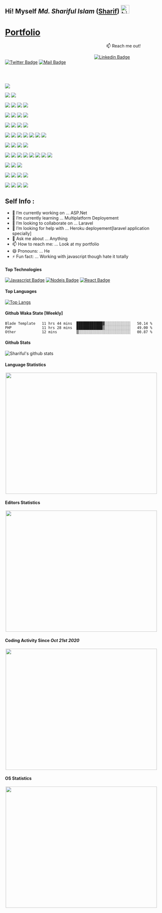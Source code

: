 ## Hi! Myself <em>Md. Shariful Islam</em> (<a href="https://islam-shariful.github.io">Sharif</a>) <img src="https://user-images.githubusercontent.com/1303154/88677602-1635ba80-d120-11ea-84d8-d263ba5fc3c0.gif" width="28px" alt="hi">

# <a href="https://islam-shariful.github.io">Portfolio</a>
&nbsp;&nbsp;&nbsp;&nbsp;&nbsp;&nbsp;&nbsp;&nbsp;&nbsp;&nbsp;&nbsp;&nbsp;&nbsp;&nbsp;&nbsp;&nbsp;&nbsp;&nbsp;&nbsp;&nbsp;&nbsp;&nbsp;&nbsp;&nbsp;&nbsp;&nbsp;&nbsp;&nbsp;&nbsp;&nbsp;&nbsp;&nbsp;&nbsp;&nbsp;&nbsp;&nbsp;&nbsp;&nbsp;&nbsp;&nbsp;&nbsp;&nbsp;&nbsp;&nbsp;&nbsp;&nbsp;&nbsp;&nbsp;&nbsp;&nbsp;&nbsp;&nbsp;&nbsp;&nbsp;&nbsp;&nbsp;&nbsp;&nbsp;&nbsp;&nbsp;&nbsp;&nbsp;&nbsp;&nbsp;&nbsp;&nbsp;&nbsp;&nbsp;&nbsp;&nbsp;&nbsp;&nbsp;&nbsp;&nbsp;&nbsp;&nbsp;&nbsp;&nbsp;&nbsp;&nbsp;&nbsp;&nbsp;&nbsp;&nbsp; :mailbox: Reach me out!

&nbsp;&nbsp;&nbsp;&nbsp;&nbsp;&nbsp;&nbsp;&nbsp;&nbsp;&nbsp;&nbsp;&nbsp;&nbsp;&nbsp;&nbsp;&nbsp;&nbsp;&nbsp;&nbsp;&nbsp;&nbsp;&nbsp;&nbsp;&nbsp;&nbsp;&nbsp;&nbsp;&nbsp;&nbsp;&nbsp;&nbsp;&nbsp;&nbsp;&nbsp;&nbsp;&nbsp;&nbsp;&nbsp;&nbsp;&nbsp;&nbsp;&nbsp;&nbsp;&nbsp;&nbsp;&nbsp;&nbsp;&nbsp;&nbsp;&nbsp;&nbsp;&nbsp;&nbsp;&nbsp;&nbsp;&nbsp;&nbsp;&nbsp;&nbsp;&nbsp;&nbsp;&nbsp;&nbsp;&nbsp;&nbsp;&nbsp;&nbsp;&nbsp;&nbsp;&nbsp;&nbsp;&nbsp;&nbsp;&nbsp;
[![Linkedin Badge](https://img.shields.io/badge/-Linkedin-0e76a8?style=flat&labelColor=0e76a8&logo=linkedin&logoColor=white)](https://www.linkedin.com/in/islam-shariful)
[![Twitter Badge](https://img.shields.io/badge/-Twitter-1ca0f1?style=flat&labelColor=1ca0f1&logo=twitter&logoColor=white&link=https://twitter.com/Ipenywis)](https://twitter.com/imd_shariful) 
[![Mail Badge](https://img.shields.io/badge/-Gmail-c0392b?style=flat&labelColor=c0392b&logo=gmail&logoColor=white)](mailto:imdshariful171@gmail.com)

<br><br>

<!-- blah -->
![](https://komarev.com/ghpvc/?username=islam-shariful&color=2BBC8A)

<!-- OS -->
![](https://img.shields.io/badge/OS-Linux-informational?style=flat&logo=<LOGO_NAME>&logoColor=white&color=2bbc8a)
![](https://img.shields.io/badge/OS-Windows-informational?style=flat&logo=<LOGO_NAME>&logoColor=white&color=2bbc8a)

<!-- Backend Framework -->
![](https://img.shields.io/badge/Backend-ExpressJS-informational?style=flat&logo=<LOGO_NAME>&logoColor=white&color=2bbc8a)
![](https://img.shields.io/badge/Backend-Laravel-informational?style=flat&logo=<LOGO_NAME>&logoColor=white&color=2bbc8a)
![](https://img.shields.io/badge/Backend-.Net-informational?style=flat&logo=<LOGO_NAME>&logoColor=white&color=2bbc8a)
![](https://img.shields.io/badge/Backend-Spring&nbsp;Boot-informational?style=flat&logo=<LOGO_NAME>&logoColor=white&color=2bbc8a)

<!-- Frontend Framework -->
![](https://img.shields.io/badge/Frontend-React-informational?style=flat&logo=<LOGO_NAME>&logoColor=white&color=2bbc8a)
![](https://img.shields.io/badge/Frontend-Bootstrap-informational?style=flat&logo=<LOGO_NAME>&logoColor=white&color=2bbc8a)
![](https://img.shields.io/badge/Frontend-JQuery-informational?style=flat&logo=<LOGO_NAME>&logoColor=white&color=2bbc8a)
![](https://img.shields.io/badge/Frontend-Reactstrap-informational?style=flat&logo=<LOGO_NAME>&logoColor=white&color=2bbc8a)

<!-- Database -->
![](https://img.shields.io/badge/Database-mySQL-informational?style=flat&logo=<LOGO_NAME>&logoColor=white&color=2bbc8a)
![](https://img.shields.io/badge/Database-MSSQL-informational?style=flat&logo=<LOGO_NAME>&logoColor=white&color=2bbc8a)
![](https://img.shields.io/badge/Database-ORACLE-informational?style=flat&logo=<LOGO_NAME>&logoColor=white&color=2bbc8a)
![](https://img.shields.io/badge/Database-MongoDB-informational?style=flat&logo=<LOGO_NAME>&logoColor=white&color=2bbc8a)

<!-- Code -->
![](https://img.shields.io/badge/Code-JavaScript-informational?style=flat&logo=<LOGO_NAME>&logoColor=white&color=2bbc8a)
![](https://img.shields.io/badge/Code-PHP-informational?style=flat&logo=<LOGO_NAME>&logoColor=white&color=2bbc8a)
![](https://img.shields.io/badge/Code-JAVA-informational?style=flat&logo=<LOGO_NAME>&logoColor=white&color=2bbc8a)
![](https://img.shields.io/badge/Code-CSharp-informational?style=flat&logo=<LOGO_NAME>&logoColor=white&color=2bbc8a)
![](https://img.shields.io/badge/Code-Python-informational?style=flat&logo=<LOGO_NAME>&logoColor=white&color=2bbc8a)
![](https://img.shields.io/badge/Code-C++-informational?style=flat&logo=<LOGO_NAME>&logoColor=white&color=2bbc8a)
![](https://img.shields.io/badge/Code-C-informational?style=flat&logo=<LOGO_NAME>&logoColor=white&color=2bbc8a)

<!-- Editor -->
![](https://img.shields.io/badge/Editor-Atom-informational?style=flat&logo=<LOGO_NAME>&logoColor=white&color=2bbc8a)
![](https://img.shields.io/badge/Editor-Vs&nbsp;Code-informational?style=flat&logo=<LOGO_NAME>&logoColor=white&color=2bbc8a)
![](https://img.shields.io/badge/Editor-Visual&nbsp;Studio-informational?style=flat&logo=<LOGO_NAME>&logoColor=white&color=2bbc8a)
![](https://img.shields.io/badge/Editor-Sublime-informational?style=flat&logo=<LOGO_NAME>&logoColor=white&color=2bbc8a)

<!-- Tools -->
![](https://img.shields.io/badge/Tool-MySQL&nbsp;Workbench-informational?style=flat&logo=<LOGO_NAME>&logoColor=white&color=2bbc8a)
![](https://img.shields.io/badge/Tool-SSMS-informational?style=flat&logo=<LOGO_NAME>&logoColor=white&color=2bbc8a)
![](https://img.shields.io/badge/Tool-Git-informational?style=flat&logo=<LOGO_NAME>&logoColor=white&color=2bbc8a)
![](https://img.shields.io/badge/Tool-bitbucket-informational?style=flat&logo=<LOGO_NAME>&logoColor=white&color=2bbc8a)
![](https://img.shields.io/badge/Tool-GitLab-informational?style=flat&logo=<LOGO_NAME>&logoColor=white&color=2bbc8a)
![](https://img.shields.io/badge/Tool-Trello-informational?style=flat&logo=<LOGO_NAME>&logoColor=white&color=2bbc8a)
![](https://img.shields.io/badge/Tool-Xampp-informational?style=flat&logo=<LOGO_NAME>&logoColor=white&color=2bbc8a)
![](https://img.shields.io/badge/Tool-Laragon-informational?style=flat&logo=<LOGO_NAME>&logoColor=white&color=2bbc8a)

<!-- Package Manager -->
![](https://img.shields.io/badge/Package&nbsp;Manager-NPM-informational?style=flat&logo=<LOGO_NAME>&logoColor=white&color=2bbc8a)
![](https://img.shields.io/badge/Package&nbsp;Manager-Composer-informational?style=flat&logo=<LOGO_NAME>&logoColor=white&color=2bbc8a)
![](https://img.shields.io/badge/Package&nbsp;Manager-NuGet-informational?style=flat&logo=<LOGO_NAME>&logoColor=white&color=2bbc8a)

<!-- Markup -->
![](https://img.shields.io/badge/Markup-Latex-informational?style=flat&logo=<LOGO_NAME>&logoColor=white&color=2bbc8a)
![](https://img.shields.io/badge/Markup-HTML-informational?style=flat&logo=<LOGO_NAME>&logoColor=white&color=2bbc8a)
![](https://img.shields.io/badge/Markup-XML-informational?style=flat&logo=<LOGO_NAME>&logoColor=white&color=2bbc8a)
![](https://img.shields.io/badge/Markup-Mark&nbsp;Down-informational?style=flat&logo=<LOGO_NAME>&logoColor=white&color=2bbc8a)

<!-- Official -->
![](https://img.shields.io/badge/Official-MS&nbsp;Word-informational?style=flat&logo=<LOGO_NAME>&logoColor=white&color=2bbc8a)
![](https://img.shields.io/badge/Official-MS&nbsp;Power&nbsp;Point-informational?style=flat&logo=<LOGO_NAME>&logoColor=white&color=2bbc8a)
![](https://img.shields.io/badge/Official-MS&nbsp;Excel-informational?style=flat&logo=<LOGO_NAME>&logoColor=white&color=2bbc8a)
![](https://img.shields.io/badge/Official-MS&nbsp;Team-informational?style=flat&logo=<LOGO_NAME>&logoColor=white&color=2bbc8a)

## Self Info :

- 🔭 I’m currently working on ... ASP.Net
- 🌱 I’m currently learning ... Multiplatform Deployement
- 👯 I’m looking to collaborate on ... Laravel
- 🤔 I’m looking for help with ... Heroku deployement[laravel application specially]
- 💬 Ask me about ... Anything
- 📫 How to reach me: ... Look at my portfolio
- 😄 Pronouns: ... He
- ⚡ Fun fact: ... Working with javascript though hate it totally

#### Top Technologies

[![Javascript Badge](https://img.shields.io/badge/-Javascript-F0DB4F?style=for-the-badge&labelColor=black&logo=javascript&logoColor=F0DB4F)](https://github.com/islam-shariful/online-school-in-Express-and-mySQL) 
[![Nodejs Badge](https://img.shields.io/badge/-Nodejs-3C873A?style=for-the-badge&labelColor=black&logo=node.js&logoColor=3C873A)](https://github.com/islam-shariful/advanced_nodeJS_prac) 
[![React Badge](https://img.shields.io/badge/-React-61DBFB?style=for-the-badge&labelColor=black&logo=react&logoColor=61DBFB)](https://github.com/islam-shariful/react-simple-project) 

#### Top Languages
[![Top Langs](https://github-readme-stats.vercel.app/api/top-langs/?username=islam-shariful&langs_count=12&theme=blue-green)](https://github.com/islam-shariful/github-readme-stats)

#### Github Waka State [Weekly]
<!--START_SECTION:waka-->
```text
Blade Template   11 hrs 44 mins  ████████████▓░░░░░░░░░░░░   50.14 % 
PHP              11 hrs 28 mins  ████████████▒░░░░░░░░░░░░   49.00 % 
Other            12 mins         ▒░░░░░░░░░░░░░░░░░░░░░░░░   00.87 % 
```
<!--END_SECTION:waka-->

#### Github Stats

![Shariful's github stats](https://github-readme-stats.vercel.app/api?username=islam-shariful&show_icons=true&theme=tokyonight)

#### Language Statistics
<p align="center">
<img src="https://wakatime.com/share/@imdshariful/c87d45d0-526c-4792-9aac-d999aff00e31.png" height="400px" width="500px" />
</p>

#### Editors Statistics
<p align="center">
<img src="https://wakatime.com/share/@imdshariful/3dfb62b3-0aa0-4419-a03a-ab19c09baf4a.svg" height="400px" width="500px" />
</p>

#### Coding Activity Since <i>Oct 21st 2020</i>
<p align="center">
<img src="https://wakatime.com/share/@imdshariful/e89fe493-2de3-4a01-81ac-b32faff8d41f.svg" height="400px" width="500px" />
</p>

#### OS Statistics
<p align="center">
<img src="https://wakatime.com/share/@imdshariful/64db55d5-15fa-4a1c-9294-3d59cae994cd.svg" height="400px" width="500px" />
</p>
